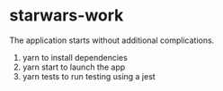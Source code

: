 # starwars-work

The application starts without additional complications.
1. yarn to install dependencies
2. yarn start to launch the app
3. yarn tests to run testing using a jest